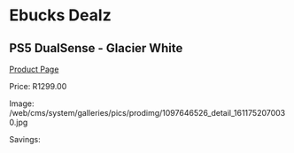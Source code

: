 
# Ebucks Dealz
## PS5 DualSense - Glacier White
[Product Page](https://www.ebucks.com/web/shop/productSelected.do?prodId=1097646526&catId=365757697)

Price: R1299.00

Image: /web/cms/system/galleries/pics/prodimg/1097646526_detail_1611752070030.jpg

Savings: 


	
